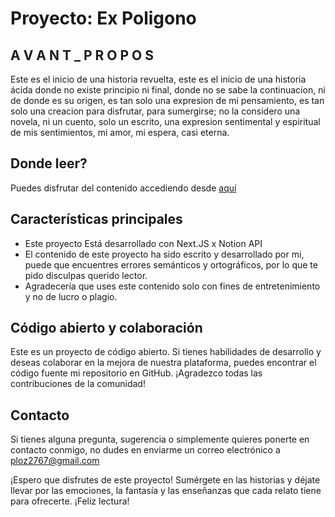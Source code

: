 # Proyecto: Ex Poligono

## A V A N T _ P R O P O S

Este es el inicio de una historia revuelta, este es el inicio de una historia ácida donde no existe principio ni final, donde no se sabe la continuacion, ni de donde es su origen, es tan solo una expresion de mi pensamiento, es tan solo una creacion para disfrutar, para sumergirse; no la considero una novela, ni un cuento, solo un escrito, una expresion sentimental y espiritual de mis sentimientos, mi amor, mi espera, casi eterna.

## Donde leer?
Puedes disfrutar del contenido accediendo desde [aquí](https://ex-poligono.vercel.app)

## Características principales

- Este proyecto Está desarrollado con Next.JS x Notion API
- El contenido de este proyecto ha sido escrito y desarrollado por mi, puede que encuentres errores semánticos y ortográficos, por lo que te pido disculpas querido lector.
- Agradecería que uses este contenido solo con fines de entretenimiento y no de lucro o plagio.

## Código abierto y colaboración
Este es  un proyecto de código abierto. Si tienes habilidades de desarrollo y deseas colaborar en la mejora de nuestra plataforma, puedes encontrar el código fuente mi repositorio en GitHub. 
¡Agradezco todas las contribuciones de la comunidad!

## Contacto
Si tienes alguna pregunta, sugerencia o simplemente quieres ponerte en contacto conmigo, no dudes en enviarme  un correo electrónico a [ploz2767@gmail.com](mailto:ploz2767@gmail.com)

¡Espero que disfrutes de este proyecto! Sumérgete en las historias y déjate llevar por las emociones, la fantasía y las enseñanzas que cada relato tiene para ofrecerte. ¡Feliz lectura!
